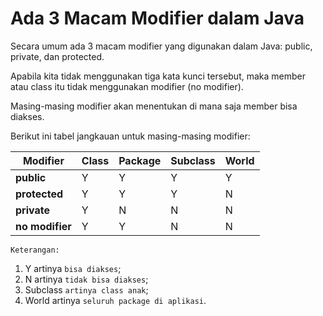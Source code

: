 # Ada 3 Macam Modifier dalam Java
Secara umum ada 3 macam modifier yang digunakan dalam Java: public, private, dan protected.

Apabila kita tidak menggunakan tiga kata kunci tersebut, maka member atau class itu tidak menggunakan modifier (no modifier).

Masing-masing modifier akan menentukan di mana saja member bisa diakses.

Berikut ini tabel jangkauan untuk masing-masing modifier:

|Modifier| Class | Package | Subclass | World |
|--|--|--|--|--|
|**public**| Y | Y | Y | Y |
|**protected**| Y | Y | Y | N |
|**private**| Y | N | N | N |
|**no modifier**| Y | Y | N | N |

```
Keterangan:
```
1. Y artinya `bisa diakses`;
2. N artinya `tidak bisa diakses`;
3. Subclass `artinya class anak`;
4. World artinya `seluruh package di aplikasi`.